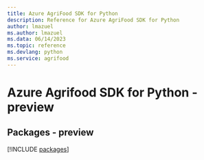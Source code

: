```yaml
---
title: Azure AgriFood SDK for Python
description: Reference for Azure AgriFood SDK for Python
author: lmazuel
ms.author: lmazuel
ms.data: 06/14/2023
ms.topic: reference
ms.devlang: python
ms.service: agrifood
---
```

# Azure Agrifood SDK for Python - preview
## Packages - preview
[!INCLUDE [packages](agrifood-index.md)]